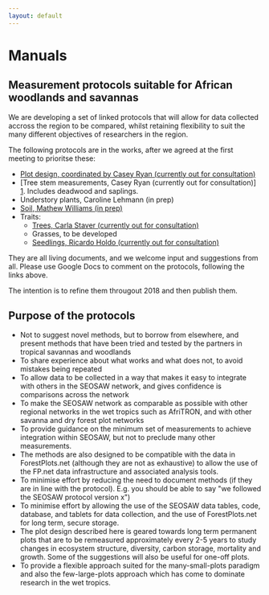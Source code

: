 ```yaml
---
layout: default
---
```


# Manuals

## Measurement protocols suitable for African woodlands and savannas
We are developing a set of linked protocols that will allow for data collected accross the region to be compared, whilst retaining flexibility to suit the many different objectives of researchers in the region.

The following protocols are in the works, after we agreed at the first meeting to prioritse these:

* [Plot design, coordinated by Casey Ryan (currently out for consultation)][1]
* [Tree stem measurements, Casey Ryan (currently out for consultation)] [1]. Includes deadwood and saplings.
* Understory plants, Caroline Lehmann (in prep)
* [Soil, Mathew Williams (in prep)][3]
* Traits:
  * [Trees, Carla Staver (currently out for consultation)][4]
  * Grasses, to be developed
  * [Seedlings, Ricardo Holdo (currently out for consultation)][2]

They are all living documents, and we welcome input and suggestions from all. Please use Google Docs to comment on the protocols, following the links above.

The intention is to refine them througout 2018 and then publish them.

[1]: https://docs.google.com/document/d/1jl0BHBqwDlbfrdP34U2P_PZzRfIT5X7L43Jert0dx4o/edit#
[2]: https://docs.google.com/document/d/1sGfGbFFpfUllkqes7iBFTdUtCPiFC3vvyIrefblmbyI/edit
[3]: https://docs.google.com/document/d/1Qey7TWfjBZL1dhtD_sioguj_2wIcJvVlGgqsFaWdZmE/edit?usp=sharing
[4]: https://docs.google.com/document/d/1IJkM_PNHHl3qVFlZqxKvaq2JNt0RB8bZlstCSpc4Rgc/edit?usp=sharing

## Purpose of the protocols
* Not to suggest novel methods, but to borrow from elsewhere, and present methods that have been tried and tested by the partners in tropical savannas and woodlands
* To share experience about what works and what does not, to avoid mistakes being repeated
* To allow data to be collected in a way that makes it easy to integrate with others in the SEOSAW network, and gives confidence is comparisons across the network
* To make the SEOSAW network as comparable as possible with other regional networks in the wet tropics such as AfriTRON, and with other savanna and dry forest plot networks
* To provide guidance on the minimum set of measurements to achieve integration within SEOSAW, but not to preclude many other measurements. 
* The methods are also designed to be compatible with the data in ForestPlots.net (although they are not as exhaustive) to allow the use of the FP.net data infrastructure and associated analysis tools.
* To minimise effort by reducing the need to document methods (if they are in line with the protocol). E.g. you should be able to say "we followed the SEOSAW protocol version x")
* To minimise effort by allowing the use of the SEOSAW data tables, code, database, and tablets for data collection, and the use of ForestPlots.net for long term, secure storage.
* The plot design described here is geared towards long term permanent plots that are to be remeasured approximately every 2-5 years to study changes in ecosystem structure, diversity, carbon storage, mortality and growth. Some of the suggestions will also be useful for one-off plots.
* To provide a flexible approach suited for the many-small-plots paradigm and also the few-large-plots approach which has come to dominate research in the wet tropics.
